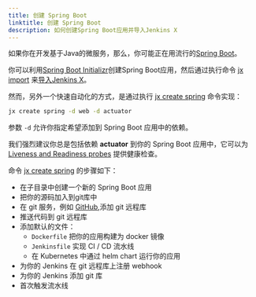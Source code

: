 ```yaml
---
title: 创建 Spring Boot
linktitle: 创建 Spring Boot
description: 如何创建Spring Boot应用并导入Jenkins X
---
```



如果你在开发基于Java的微服务，那么，你可能正在用流行的[Spring Boot](https://projects.spring.io/spring-boot/)。

你可以利用[Spring Boot Initializr](http://start.spring.io/)创建Spring Boot应用，然后通过执行命令 [jx import](/commands/jx_import/) 来[导入Jenkins X](/developing/import/)。

然而，另外一个快速自动化的方式，是通过执行 [jx create spring](/commands/jx_create_spring/) 命令实现：

```sh
jx create spring -d web -d actuator
```

参数 `-d` 允许你指定希望添加到 Spring Boot 应用中的依赖。

我们强烈建议你总是包括依赖 **actuator** 到你的 Spring Boot 应用中，它可以为 [Liveness and Readiness probes](https://kubernetes.io/docs/tasks/configure-pod-container/configure-liveness-readiness-probes/) 提供健康检查。

命令 [jx create spring](/commands/jx_create_spring/) 的步骤如下：

* 在子目录中创建一个新的 Spring Boot 应用
* 把你的源码加入到git库中
* 在 git 服务，例如 [GitHub](https://github.com),添加 git 远程库
* 推送代码到 git 远程库
* 添加默认的文件：
  * `Dockerfile` 把你的应用构建为 docker 镜像
  * `Jenkinsfile` 实现 CI / CD 流水线
  * 在 Kubernetes 中通过 helm chart 运行你的应用
* 为你的 Jenkins 在 git 远程库上注册 webhook
* 为你的 Jenkins 添加 git 库
* 首次触发流水线

